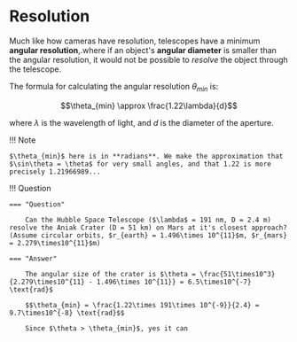 # Resolution

Much like how cameras have resolution, telescopes have a minimum **angular resolution**,.where if an object's **angular diameter** is smaller than the angular resolution, it would not be possible to _resolve_ the object through the telescope.

The formula for calculating the angular resolution $\theta_{min}$ is:

$$\theta_{min} \approx \frac{1.22\lambda}{d}$$

where $\lambda$ is the wavelength of light, and $d$ is the diameter of the aperture.

!!! Note

    $\theta_{min}$ here is in **radians**. We make the approximation that $\sin\theta = \theta$ for very small angles, and that 1.22 is more precisely 1.21966989...

!!! Question

    === "Question"

        Can the Hubble Space Telescope ($\lambda$ = 191 nm, D = 2.4 m) resolve the Aniak Crater (D = 51 km) on Mars at it's closest approach? (Assume circular orbits, $r_{earth} = 1.496\times 10^{11}$m, $r_{mars} = 2.279\times10^{11}$m)

    === "Answer"

        The angular size of the crater is $\theta = \frac{51\times10^3}{2.279\times10^{11} - 1.496\times 10^{11}} = 6.5\times10^{-7} \text{rad}$

        $$\theta_{min} = \frac{1.22\times 191\times 10^{-9}}{2.4} = 9.7\times10^{-8} \text{rad}$$

        Since $\theta > \theta_{min}$, yes it can

